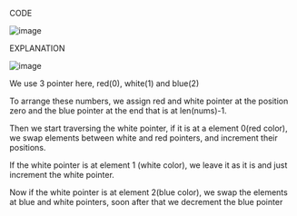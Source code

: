 CODE

![image](https://github.com/user-attachments/assets/c0524adb-85dd-487b-ae8d-51511bbc6b36)


EXPLANATION

![image](https://github.com/user-attachments/assets/e8074e6c-b17e-478d-bf0e-e7ab5135fae5)


We use 3 pointer here, red(0), white(1) and blue(2)

To arrange these numbers, we assign red and white pointer at the position zero and the blue pointer at the end that is at len(nums)-1.

Then we start traversing the white pointer, if it is at a element 0(red color), we swap elements between white and red pointers, and increment their positions.

If the white pointer is at element 1 (white color), we leave it as it is and just increment the white pointer.

Now if the white pointer is at element 2(blue color), we swap the elements at blue and white pointers, soon after that we decrement the blue pointer
